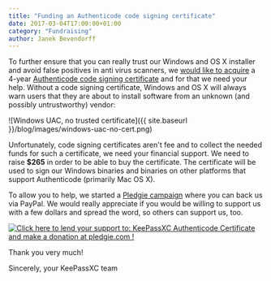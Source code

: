 ```yaml
---
title: "Funding an Authenticode code signing certificate"
date: 2017-03-04T17:00:00+01:00
category: "Fundraising"
author: Janek Bevendorff
---
```


To further ensure that you can really trust our Windows and OS X installer and avoid false positives in anti virus scanners,
we [would like to acquire](https://github.com/keepassxreboot/keepassxc/issues/372) a 4-year
[Authenticode code signing certificate](https://msdn.microsoft.com/en-us/library/ms537359(v=vs.85).aspx)
and for that we need your help.
Without a code signing certificate, Windows and OS X will always warn users that they are about to install software from
an unknown (and possibly untrustworthy) vendor:

![Windows UAC, no trusted certificate]({{ site.baseurl }}/blog/images/windows-uac-no-cert.png)

Unfortunately, code signing certificates aren't fee and to collect the needed funds for such a certificate, we need
your financial support. We need to raise **$265** in order to be able to buy the certificate. The certificate
will be used to sign our Windows binaries and binaries on other platforms that support Authenticode (primarily Mac OS X).

To allow you to help, we started a [Pledgie campaign](https://pledgie.com/campaigns/33487) where you can back us via PayPal.
We would really appreciate if you would be willing to support us with a few dollars and spread the word, so others
can support us, too.

<a href="https://pledgie.com/campaigns/33487">
<img alt="Click here to lend your support to: KeePassXC Authenticode Certificate and make a donation at pledgie.com !"
src="https://pledgie.com/campaigns/33487.png?skin_name=chrome"></a>

Thank you very much!

Sincerely, your KeePassXC team
